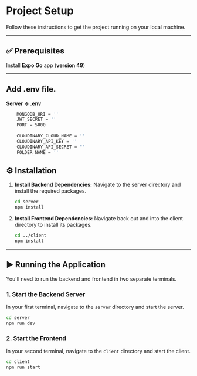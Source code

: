 # Project Setup

Follow these instructions to get the project running on your local machine.

---

## ✅ Prerequisites

Install **Expo Go** app (**version 49**)

---

## Add .env file.
**Server -> .env**
```bash
    MONGODB_URI = ''
    JWT_SECRET = ''
    PORT = 5000
    
    CLOUDINARY_CLOUD_NAME = ''
    CLOUDINARY_API_KEY = ''
    CLOUDINARY_API_SECRET = ""
    FOLDER_NAME = ''
```
    
## ⚙️ Installation

1.  **Install Backend Dependencies:** Navigate to the server directory and install the required packages.
    ```bash
    cd server
    npm install
    ```

2.  **Install Frontend Dependencies:** Navigate back out and into the client directory to install its packages.
    ```bash
    cd ../client
    npm install
    ```

---

## ▶️ Running the Application

You'll need to run the backend and frontend in two separate terminals.

### 1. Start the Backend Server

In your first terminal, navigate to the `server` directory and start the server.

```bash
cd server
npm run dev
```
### 2. Start the Frontend

In your second terminal, navigate to the `client` directory and start the client.

```bash
cd client
npm run start
```
